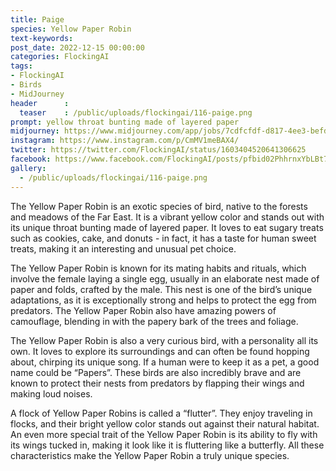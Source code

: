 ```yaml
---
title: Paige
species: Yellow Paper Robin
text-keywords: 
post_date: 2022-12-15 00:00:00
categories: FlockingAI
tags:
- FlockingAI
- Birds
- MidJourney 
header      :
  teaser    : /public/uploads/flockingai/116-paige.png
prompt: yellow throat bunting made of layered paper
midjourney: https://www.midjourney.com/app/jobs/7cdfcfdf-d817-4ee3-befd-cb8206a2378c
instagram: https://www.instagram.com/p/CmMV1meBAX4/
twitter: https://twitter.com/FlockingAI/status/1603404520641306625
facebook: https://www.facebook.com/FlockingAI/posts/pfbid02PhhrnxYbLBt7J5wsnCqL41QemKC8RFSu8PeFXofHvMxG62G1Eoi9JPhBtRT369Xil
gallery: 
  - /public/uploads/flockingai/116-paige.png
---
```



The Yellow Paper Robin is an exotic species of bird, native to the forests and meadows of the Far East. It is a vibrant yellow color and stands out with its unique throat bunting made of layered paper. It loves to eat sugary treats such as cookies, cake, and donuts - in fact, it has a taste for human sweet treats, making it an interesting and unusual pet choice.

The Yellow Paper Robin is known for its mating habits and rituals, which involve the female laying a single egg, usually in an elaborate nest made of paper and folds, crafted by the male. This nest is one of the bird’s unique adaptations, as it is exceptionally strong and helps to protect the egg from predators. The Yellow Paper Robin also have amazing powers of camouflage, blending in with the papery bark of the trees and foliage.

The Yellow Paper Robin is also a very curious bird, with a personality all its own. It loves to explore its surroundings and can often be found hopping about, chirping its unique song. If a human were to keep it as a pet, a good name could be “Papers”. These birds are also incredibly brave and are known to protect their nests from predators by flapping their wings and making loud noises.

A flock of Yellow Paper Robins is called a “flutter”. They enjoy traveling in flocks, and their bright yellow color stands out against their natural habitat. An even more special trait of the Yellow Paper Robin is its ability to fly with its wings tucked in, making it look like it is fluttering like a butterfly. All these characteristics make the Yellow Paper Robin a truly unique species.
